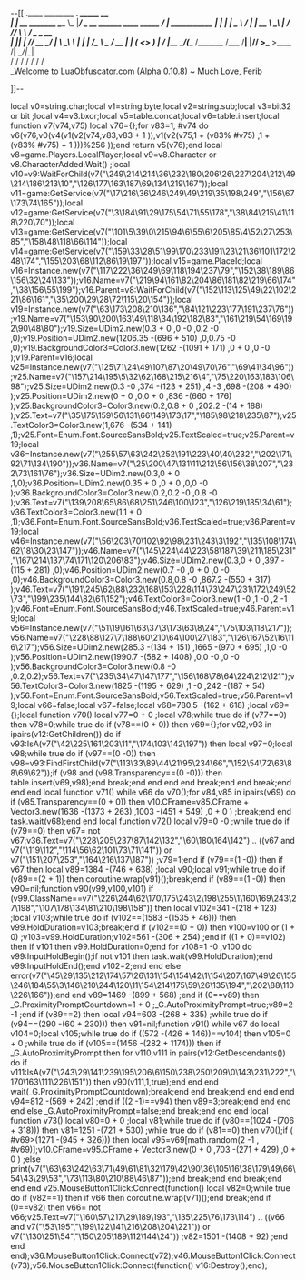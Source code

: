 --[[
 .____                  ________ ___.    _____                           __                
 |    |    __ _______   \_____  \\_ |___/ ____\_ __  ______ ____ _____ _/  |_  ___________ 
 |    |   |  |  \__  \   /   |   \| __ \   __\  |  \/  ___// ___\\__  \\   __\/  _ \_  __ \
 |    |___|  |  // __ \_/    |    \ \_\ \  | |  |  /\___ \\  \___ / __ \|  | (  <_> )  | \/
 |_______ \____/(____  /\_______  /___  /__| |____//____  >\___  >____  /__|  \____/|__|   
         \/          \/         \/    \/                \/     \/     \/                   
          \_Welcome to LuaObfuscator.com   (Alpha 0.10.8) ~  Much Love, Ferib 

]]--

local v0=string.char;local v1=string.byte;local v2=string.sub;local v3=bit32 or bit ;local v4=v3.bxor;local v5=table.concat;local v6=table.insert;local function v7(v74,v75) local v76={};for v83=1, #v74 do v6(v76,v0(v4(v1(v2(v74,v83,v83 + 1 )),v1(v2(v75,1 + (v83% #v75) ,1 + (v83% #v75) + 1 )))%256 ));end return v5(v76);end local v8=game.Players.LocalPlayer;local v9=v8.Character or v8.CharacterAdded:Wait() ;local v10=v9:WaitForChild(v7("\249\214\214\36\232\180\206\26\227\204\212\49\214\186\213\10","\126\177\163\187\69\134\219\167"));local v11=game:GetService(v7("\17\216\36\246\249\49\219\35\198\249","\156\67\173\74\165"));local v12=game:GetService(v7("\3\184\91\29\175\54\71\55\178","\38\84\215\41\118\220\70"));local v13=game:GetService(v7("\101\5\39\0\215\94\6\55\6\205\85\4\52\27\253\85","\158\48\118\66\114"));local v14=game:GetService(v7("\159\33\28\51\99\170\233\191\23\21\36\101\172\248\174","\155\203\68\112\86\19\197"));local v15=game.PlaceId;local v16=Instance.new(v7("\117\222\36\249\69\118\194\237\79","\152\38\189\86\156\32\24\133"));v16.Name=v7("\219\94\161\82\204\86\181\82\219\66\174","\38\156\55\199");v16.Parent=v8:WaitForChild(v7("\152\113\125\49\22\102\221\86\161","\35\200\29\28\72\115\20\154"));local v19=Instance.new(v7("\63\173\208\210\136","\84\121\223\177\191\237\76"));v19.Name=v7("\153\90\200\163\49\118\34\192\182\83","\161\219\54\169\192\90\48\80");v19.Size=UDim2.new(0.3 + 0 ,0 -0 ,0.2 -0 ,0);v19.Position=UDim2.new(1206.35 -(696 + 510) ,0,0.75 -0 ,0);v19.BackgroundColor3=Color3.new(1262 -(1091 + 171) ,0 + 0 ,0 -0 );v19.Parent=v16;local v25=Instance.new(v7("\125\71\24\49\107\87\20\49\70\76","\69\41\34\96"));v25.Name=v7("\157\214\195\5\32\62\168\215\216\4","\75\220\163\183\106\98");v25.Size=UDim2.new(0.3 -0 ,374 -(123 + 251) ,4 -3 ,698 -(208 + 490) );v25.Position=UDim2.new(0 + 0 ,0,0 + 0 ,836 -(660 + 176) );v25.BackgroundColor3=Color3.new(0.2,0.8 + 0 ,202.2 -(14 + 188) );v25.Text=v7("\35\175\159\56\131\66\149\173\17","\185\98\218\235\87");v25.TextColor3=Color3.new(1,676 -(534 + 141) ,1);v25.Font=Enum.Font.SourceSansBold;v25.TextScaled=true;v25.Parent=v19;local v36=Instance.new(v7("\255\57\63\242\252\191\223\40\40\232","\202\171\92\71\134\190"));v36.Name=v7("\25\200\47\131\11\212\56\156\38\207","\232\73\161\76");v36.Size=UDim2.new(0.3,0 + 0 ,1,0);v36.Position=UDim2.new(0.35 + 0 ,0 + 0 ,0,0 -0 );v36.BackgroundColor3=Color3.new(0.2,0.2 -0 ,0.8 -0 );v36.Text=v7("\139\208\65\86\68\251\246\100\123","\126\219\185\34\61");v36.TextColor3=Color3.new(1,1 + 0 ,1);v36.Font=Enum.Font.SourceSansBold;v36.TextScaled=true;v36.Parent=v19;local v46=Instance.new(v7("\56\203\70\102\92\98\231\243\3\192","\135\108\174\62\18\30\23\147"));v46.Name=v7("\145\224\44\223\58\187\39\211\185\231","\167\214\137\74\171\120\206\83");v46.Size=UDim2.new(0.3,0 + 0 ,397 -(115 + 281) ,0);v46.Position=UDim2.new(0.7 -0 ,0 + 0 ,0 -0 ,0);v46.BackgroundColor3=Color3.new(0.8,0.8 -0 ,867.2 -(550 + 317) );v46.Text=v7("\191\245\62\88\232\168\153\228\114\73\247\231\172\249\52\73","\199\235\144\82\61\152");v46.TextColor3=Color3.new(1 -0 ,1 -0 ,2 -1 );v46.Font=Enum.Font.SourceSansBold;v46.TextScaled=true;v46.Parent=v19;local v56=Instance.new(v7("\51\19\161\63\37\3\173\63\8\24","\75\103\118\217"));v56.Name=v7("\228\88\127\7\188\60\210\64\100\27\183","\126\167\52\16\116\217");v56.Size=UDim2.new(285.3 -(134 + 151) ,1665 -(970 + 695) ,1,0 -0 );v56.Position=UDim2.new(1990.7 -(582 + 1408) ,0,0 -0 ,0 -0 );v56.BackgroundColor3=Color3.new(0.8 -0 ,0.2,0.2);v56.Text=v7("\235\34\47\147\177","\156\168\78\64\224\212\121");v56.TextColor3=Color3.new(1825 -(1195 + 629) ,1 -0 ,242 -(187 + 54) );v56.Font=Enum.Font.SourceSansBold;v56.TextScaled=true;v56.Parent=v19;local v66=false;local v67=false;local v68=780.5 -(162 + 618) ;local v69={};local function v70() local v77=0 + 0 ;local v78;while true do if (v77==0) then v78=0;while true do if (v78==(0 + 0)) then v69={};for v92,v93 in ipairs(v12:GetChildren()) do if v93:IsA(v7("\42\225\161\203\11","\174\103\142\197")) then local v97=0;local v98;while true do if (v97==(0 -0)) then v98=v93:FindFirstChild(v7("\113\33\89\44\21\95\234\66","\152\54\72\63\88\69\62"));if (v98 and (v98.Transparency==(0 -0))) then table.insert(v69,v98);end break;end end end end break;end end break;end end end local function v71() while v66 do v70();for v84,v85 in ipairs(v69) do if (v85.Transparency==(0 + 0)) then v10.CFrame=v85.CFrame + Vector3.new(1636 -(1373 + 263) ,1003 -(451 + 549) ,0 + 0 ) ;break;end end task.wait(v68);end end local function v72() local v79=0 -0 ;while true do if (v79==0) then v67= not v67;v36.Text=v7("\228\205\237\87\142\132","\60\180\164\142")   .. ((v67 and v7("\119\112","\114\56\62\101\73\71\141")) or v7("\151\207\253","\164\216\137\187")) ;v79=1;end if (v79==(1 -0)) then if v67 then local v89=1384 -(746 + 638) ;local v90;local v91;while true do if (v89==(2 + 1)) then coroutine.wrap(v91)();break;end if (v89==(1 -0)) then v90=nil;function v90(v99,v100,v101) if (v99.ClassName==v7("\226\244\62\170\175\243\2\198\255\1\160\169\243\27\198","\107\178\134\81\210\198\158")) then local v102=341 -(218 + 123) ;local v103;while true do if (v102==(1583 -(1535 + 46))) then v99.HoldDuration=v103;break;end if (v102==(0 + 0)) then v100=v100 or (1 + 0) ;v103=v99.HoldDuration;v102=561 -(306 + 254) ;end if ((1 + 0)==v102) then if v101 then v99.HoldDuration=0;end for v108=1 -0 ,v100 do v99:InputHoldBegin();if  not v101 then task.wait(v99.HoldDuration);end v99:InputHoldEnd();end v102=2;end end else error(v7("\45\29\135\212\174\57\26\131\154\154\42\1\154\207\167\49\26\155\246\184\55\3\146\210\244\120\11\154\214\175\59\26\135\194","\202\88\110\226\166"));end end v89=1469 -(899 + 568) ;end if (0==v89) then _G.ProximityPromptCountdown=1 + 0 ;_G.AutoProximityPrompt=true;v89=2 -1 ;end if (v89==2) then local v94=603 -(268 + 335) ;while true do if (v94==(290 -(60 + 230))) then v91=nil;function v91() while v67 do local v104=0;local v105;while true do if ((572 -(426 + 146))==v104) then v105=0 + 0 ;while true do if (v105==(1456 -(282 + 1174))) then if _G.AutoProximityPrompt then for v110,v111 in pairs(v12:GetDescendants()) do if v111:IsA(v7("\243\29\141\239\195\206\6\150\238\250\209\0\143\231\222","\170\163\111\226\151")) then v90(v111,1,true);end end end wait(_G.ProximityPromptCountdown);break;end end break;end end end end v94=812 -(569 + 242) ;end if ((2 -1)==v94) then v89=3;break;end end end end else _G.AutoProximityPrompt=false;end break;end end end local function v73() local v80=0 + 0 ;local v81;while true do if (v80==(1024 -(706 + 318))) then v81=1251 -(721 + 530) ;while true do if (v81==0) then v70();if ( #v69>(1271 -(945 + 326))) then local v95=v69[math.random(2 -1 , #v69)];v10.CFrame=v95.CFrame + Vector3.new(0 + 0 ,703 -(271 + 429) ,0 + 0 ) ;else print(v7("\63\63\242\63\71\49\61\81\32\179\42\90\36\105\16\38\179\49\66\54\43\29\53","\73\113\80\210\88\46\87"));end break;end end break;end end end v25.MouseButton1Click:Connect(function() local v82=0;while true do if (v82==1) then if v66 then coroutine.wrap(v71)();end break;end if (0==v82) then v66= not v66;v25.Text=v7("\160\57\217\29\189\193","\135\225\76\173\114")   .. ((v66 and v7("\53\195","\199\122\141\216\208\204\221")) or v7("\130\251\54","\150\205\189\112\144\24")) ;v82=1501 -(1408 + 92) ;end end end);v36.MouseButton1Click:Connect(v72);v46.MouseButton1Click:Connect(v73);v56.MouseButton1Click:Connect(function() v16:Destroy();end);
